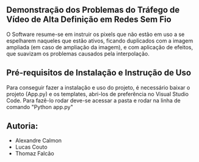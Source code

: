 

## Demonstração dos Problemas do Tráfego de Vídeo de Alta Definição em Redes Sem Fio

O Software resume-se em instruir os pixels que não estão em uso a se espelharem naqueles que estão ativos, ficando duplicados com a imagem ampliada (em caso de ampliação da imagem), e com aplicação de efeitos, que suavizam os problemas causados pela interpolação.

## Pré-requisitos de Instalação e Instrução de Uso

Para conseguir fazer a instalação e uso do projeto, é necessário baixar o projeto (App.py) e os templates, abri-los de preferência no Visual Studio Code. Para fazê-lo rodar deve-se acessar a pasta e rodar na linha de comando "Python app.py"

## Autoria:

* Alexandre Calmon
* Lucas Couto
* Thomaz Falcão



